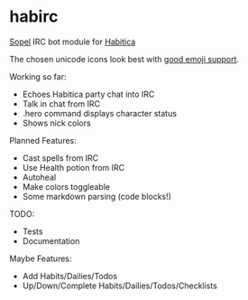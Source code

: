 # habirc
[Sopel][1] IRC bot module for [Habitica][2]

The chosen unicode icons look best with [good emoji support][3].

Working so far:

* Echoes Habitica party chat into IRC
* Talk in chat from IRC
* .hero command displays character status
* Shows nick colors

Planned Features:

* Cast spells from IRC
* Use Health potion from IRC
* Autoheal
* Make colors toggleable
* Some markdown parsing (code blocks!)

TODO:

* Tests
* Documentation

Maybe Features:

* Add Habits/Dailies/Todos
* Up/Down/Complete Habits/Dailies/Todos/Checklists

[1]: https://github.com/sopel-irc/sopel
[2]: https://habitica.com
[3]: https://github.com/eosrei/emojione-color-font

